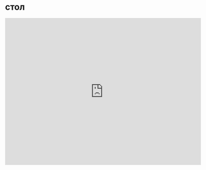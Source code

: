# стол

  <html>
<div class="sketchfab-embed-wrapper">
  <iframe title="стол" frameborder="0" allowfullscreen mozallowfullscreen="true" webkitallowfullscreen="true" allow="autoplay; fullscreen; xr-spatial-tracking" xr-spatial-tracking execution-while-out-of-viewport execution-while-not-rendered web-share width="640" height="480" src="https://sketchfab.com/models/4365fd02cbb34a109c5dc16e401c7a3a/embed?autostart=1&camera=0"> 
  </iframe> 
  </div>
</html>
